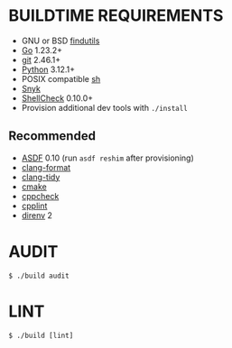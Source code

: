 # BUILDTIME REQUIREMENTS

* GNU or BSD [findutils](https://en.wikipedia.org/wiki/Find_(Unix))
* [Go](https://golang.org/) 1.23.2+
* [git](https://git-scm.com/) 2.46.1+
* [Python](https://www.python.org/) 3.12.1+
* POSIX compatible [sh](https://pubs.opengroup.org/onlinepubs/9699919799/utilities/sh.html)
* [Snyk](https://snyk.io/)
* [ShellCheck](https://www.shellcheck.net/) 0.10.0+
* Provision additional dev tools with `./install`

## Recommended

* [ASDF](https://asdf-vm.com/) 0.10 (run `asdf reshim` after provisioning)
* [clang-format](https://clang.llvm.org/docs/ClangFormat.html)
* [clang-tidy](https://clang.llvm.org/extra/clang-tidy/)
* [cmake](https://cmake.org/)
* [cppcheck](http://cppcheck.sourceforge.net/)
* [cpplint](https://github.com/cpplint/cpplint)
* [direnv](https://direnv.net/) 2

# AUDIT

```console
$ ./build audit
```

# LINT

```console
$ ./build [lint]
```

